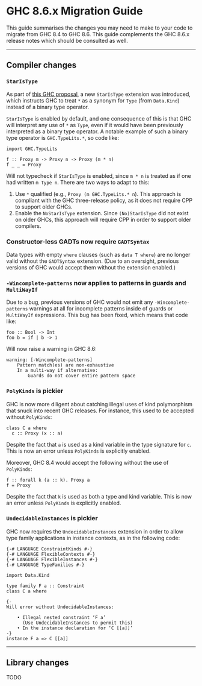 


# GHC 8.6.x Migration Guide



This guide summarises the changes you may need to make to your code to migrate from GHC 8.4 to GHC 8.6. This guide complements the GHC 8.6.x release notes which should be consulted as well.


---


## Compiler changes


### `StarIsType`



As part of [
this GHC proposal](https://github.com/ghc-proposals/ghc-proposals/blob/05721788de9ab6538def68c3c2c9dec50c9f24a8/proposals/0020-no-type-in-type.rst), a new `StarIsType` extension was introduced, which instructs GHC to treat `*` as a synonym for `Type` (from `Data.Kind`) instead of a binary type operator.



`StarIsType` is enabled by default, and one consequence of this is that GHC will interpret any use of `*` as `Type`, even if it would have been previously interpreted as a binary type operator. A notable example of such a binary type operator is `GHC.TypeLits.*`, so code like:


```
import GHC.TypeLits

f :: Proxy m -> Proxy n -> Proxy (m * n)
f _ _ = Proxy
```


Will not typecheck if `StarIsType` is enabled, since `m * n` is treated as if one had written `m Type n`. There are two ways to adapt to this:


1. Use `*` qualified (e.g., `Proxy (m GHC.TypeLits.* n`). This approach is compliant with the GHC three-release policy, as it does not require CPP to support older GHCs.
1. Enable the `NoStarIsType` extension. Since `(No)StarIsType` did not exist on older GHCs, this approach will require CPP in order to support older compilers.

### Constructor-less GADTs now require `GADTSyntax`



Data types with empty `where` clauses (such as `data T where`) are no longer valid without the `GADTSyntax` extension. (Due to an oversight, previous versions of GHC would accept them without the extension enabled.)


### `-Wincomplete-patterns` now applies to patterns in guards and `MultiWayIf`



Due to a bug, previous versions of GHC would not emit any `-Wincomplete-patterns` warnings at all for incomplete patterns inside of guards or `MultiWayIf` expressions. This bug has been fixed, which means that code like:


```
foo :: Bool -> Int
foo b = if | b -> 1
```


Will now raise a warning in GHC 8.6:


```wiki
warning: [-Wincomplete-patterns]
    Pattern match(es) are non-exhaustive
    In a multi-way if alternative:
        Guards do not cover entire pattern space
```

### `PolyKinds` is pickier



GHC is now more diligent about catching illegal uses of kind polymorphism that snuck into recent GHC releases. For instance, this used to be accepted without `PolyKinds`:


```
class C a where
  c :: Proxy (x :: a)
```


Despite the fact that `a` is used as a kind variable in the type signature for `c`. This is now an error unless `PolyKinds` is explicitly enabled.



Moreover, GHC 8.4 would accept the following without the use of `PolyKinds`:


```
f :: forall k (a :: k). Proxy a
f = Proxy
```


Despite the fact that `k` is used as both a type and kind variable. This is now an error unless `PolyKinds` is explicitly enabled.


### `UndecidableInstances` is pickier



GHC now requires the `UndecidableInstances` extension in order to allow type family applications in instance contexts, as in the following code:


```
{-# LANGUAGE ConstraintKinds #-}
{-# LANGUAGE FlexibleContexts #-}
{-# LANGUAGE FlexibleInstances #-}
{-# LANGUAGE TypeFamilies #-}

import Data.Kind

type family F a :: Constraint
class C a where

{-
Will error without UndecidableInstances:

    • Illegal nested constraint ‘F a’
      (Use UndecidableInstances to permit this)
    • In the instance declaration for ‘C [[a]]’
-}
instance F a => C [[a]]
```

---


## Library changes



TODO


